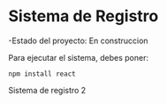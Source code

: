 <h1>Sistema de Registro</h1>

-Estado del proyecto: En construccion

Para ejecutar el sistema, debes poner:

```npm install react```

Sistema de registro 2 
